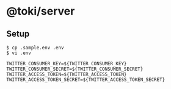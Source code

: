# @toki/server

## Setup

```
$ cp .sample.env .env
$ vi .env
```

```
TWITTER_CONSUMER_KEY=${TWITTER_CONSUMER_KEY}
TWITTER_CONSUMER_SECRET=${TWITTER_CONSUMER_SECRET}
TWITTER_ACCESS_TOKEN=${TWITTER_ACCESS_TOKEN}
TWITTER_ACCESS_TOKEN_SECRET=${TWITTER_ACCESS_TOKEN_SECRET}
```

